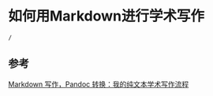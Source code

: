 # 如何用Markdown进行学术写作
```ActivityHistory
/
```
## 参考
[Markdown 写作，Pandoc 转换：我的纯文本学术写作流程](https://sspai.com/post/64842)
